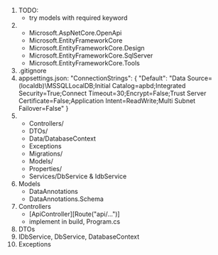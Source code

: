 1) TODO:
   - try models with required keyword
2) 
   - Microsoft.AspNetCore.OpenApi
   - Microsoft.EntityFrameworkCore
   - Microsoft.EntityFrameworkCore.Design
   - Microsoft.EntityFrameworkCore.SqlServer
   - Microsoft.EntityFrameworkCore.Tools
2) .gitignore
3) appsettings.json:
   "ConnectionStrings": {
      "Default": "Data Source=(localdb)\\MSSQLLocalDB;Initial Catalog=apbd;Integrated Security=True;Connect Timeout=30;Encrypt=False;Trust Server Certificate=False;Application Intent=ReadWrite;Multi Subnet Failover=False"
   }
3) - Controllers/
   - DTOs/
   - Data/DatabaseContext
   - Exceptions
   - Migrations/
   - Models/
   - Properties/
   - Services/DbService & IdbService
4) Models
   - DataAnnotations
   - DataAnnotations.Schema
5) Controllers
   - [ApiController][Route("api/...")]
   - implement in build, Program.cs
6) DTOs
7) IDbService, DbService, DatabaseContext
8) Exceptions
